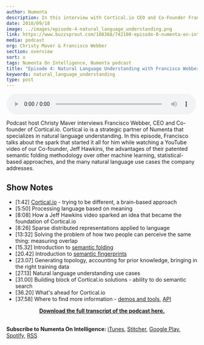 ```yaml
---
author: Numenta
description: In this interview with Cortical.io CEO and Co-Founder Francisco Webber, host Christy Maver asks about Cortical.io's unique, brain-based approach to natural language understanding.  Francisco discusses the advantages of their patented semantic folding methodology over other machine learning, statistical-based approaches, and the many natural language use cases the company addresses.   
date: 2018/09/18
image: ../images/episode-4-natural_language_understanding.png
link: https://www.buzzsprout.com/188368/742108-episode-0-numenta-on-intelligence-trailer
media: podcast
org: Christy Maver & Francisco Webber
section: overview
sort: x
tags: Numenta On Intelligence, Numenta podcast
title: "Episode 4: Natural Language Understanding with Francisco Webber"
keywords: natural_language_understanding
type: post
---
```


<audio controls preload="metadata" style=" width:500px;"> <source src="https://www.buzzsprout.com/188368/802224-episode-4-natural-language-understanding-with-cortical-io-s-francisco-webber.mp3" type="audio/mpeg">Your browser does not support the audio element. </audio>

Podcast host Christy Maver interviews Francisco Webber, CEO and Co-founder of Cortical.io. Cortical io is a strategic partner of Numenta that specializes in natural language understanding. In this episode, Francisco talks about the spark that started it all for him while watching a YouTube video of our Co-founder, Jeff Hawkins, the advantages of their patented semantic folding methodology over other machine learning, statistical-based approaches, and the many natural language use cases the company addresses.

## Show Notes

*	[1:42] [Cortical.io](https://www.cortical.io/) - trying to be different, a brain-based approach
*	[5:50] Processing language based on meaning
*	[8:08] How a Jeff Hawkins video sparked an idea that became the foundation of Cortical.io
* [8:26] Sparse distributed representations applied to language
* [13:32] Solving the problem of how two people can perceive the same thing: measuring overlap
* [15.32] Introduction to [semantic folding](http://www.cortical.io/static/downloads/semantic-folding-theory-white-paper.pdf)
* [20.42] Introduction to [semantic fingerprints](https://www.cortical.io/#video-modal)
* [23.07] Generating topology, accounting for prior knowledge, bringing in the right training data
* [27.13] Natural language understanding use cases
* [31.00] Building block of Cortical.io solutions - ability to do semantic search
* [36.20] What's ahead for Cortical.io
* [37.58] Where to find more information - [demos and tools](https://www.cortical.io/free_tools.html), [API](https://www.cortical.io/api.html)

<center>

**[Download the full transcript of the podcast here.](/assets/pdf/numenta-on-intelligence-podcast/NOI-Episode-4-Natural-Language-Understanding-with-Francisco-Webber.pdf)**

</center>

<br>**Subscribe to Numenta On Intelligence:**  [iTunes](https://itunes.apple.com/us/podcast/numenta-on-intelligence/id1406940219), [Stitcher](https://www.stitcher.com/podcast/numenta-on-intelligence), [Google Play](https://play.google.com/music/listen?u=1#/ps/Iso5mnblc5aksx4k6etlz5243se), [Spotify](https://open.spotify.com/show/1vH1TuF6HR51D4rYAfF7aT?si=zqpeFHAKRc6H7s9fsabukg), [RSS](https://feeds.buzzsprout.com/188368.rss)
